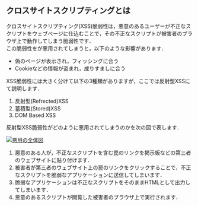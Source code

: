 ## クロスサイトスクリプティングとは

クロスサイトスクリプティング(XSS)脆弱性は，悪意のあるユーザーが不正なスクリプトをウェブページに仕込むことで，その不正なスクリプトが被害者のブラウザ上で動作してしまう脆弱性です．  
この脆弱性をが悪用されてしまうと，以下のような影響があります．

- 偽のページが表示され，フィッシングに合う
- Cookieなどの情報が盗まれ，成りすましに合う

XSS脆弱性には大きく分けて以下の3種類がありますが，ここでは反射型XSSにて説明します．

1. 反射型(Refrected)XSS
1. 蓄積型(Stored)XSS
1. DOM Based XSS

反射型XSS脆弱性がどのように悪用されてしまうのかを次の図で表します．

[![悪用の全体図](https://i.gyazo.com/b54ca973e6a104dd5835f58575594034.png)](https://gyazo.com/b54ca973e6a104dd5835f58575594034)

1. 悪意のある人が，不正なスクリプトを含む罠のリンクを掲示板などの第三者のウェブサイトに貼り付けます．
2. 被害者が第三者のウェブサイト上の罠のリンクをクリックすることで，不正なスクリプトを脆弱なアプリケーションに送信してしまいます．
3. 脆弱なアプリケーションは不正なスクリプトをそのままHTMLとして出力してしまいます．
4. 悪意のあるスクリプトが閲覧した被害者のブラウザ上で実行されます．
